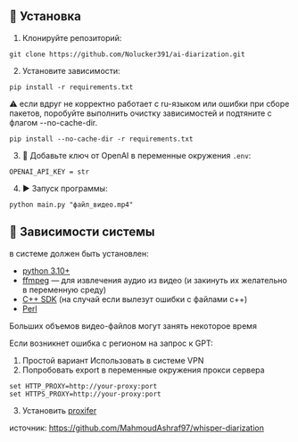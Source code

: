 ## 🔧 Установка

1. Клонируйте репозиторий:
````
git clone https://github.com/Nolucker391/ai-diarization.git
````

2. Установите зависимости:

````
pip install -r requirements.txt
````

⚠️ если вдруг не корректно работает с ru-языком или ошибки при сборе пакетов, поробуйте
выполнить очистку зависимостей и подтяните с флагом --no-cache-dir.

````
pip install --no-cache-dir -r requirements.txt
````

3. 🔑 Добавьте ключ от OpenAI в переменные окружения `.env`:

````
OPENAI_API_KEY = str
````

4. ▶️ Запуск программы:

````
python main.py "файл_видео.mp4"
````

## 📁 Зависимости системы

в системе должен быть установлен:

- [python 3.10+](https://www.python.org/downloads/release/python-3106/)
- [ffmpeg](https://github.com/BtbN/FFmpeg-Builds/releases) — для извлечения аудио из видео (и закинуть их желательно в переменную среду)
- [C++ SDK](https://visualstudio.microsoft.com/ru/visual-cpp-build-tools/) (на случай если вылезут ошибки с файлами c++)
- [Perl](https://strawberryperl.com/)




Больших объемов видео-файлов могут занять некоторое время



Если возникнет ошибка с регионом на запрос к GPT: 
1. Простой вариант Использовать в системе VPN
2. Попробовать export в переменные окружения прокси сервера
````
set HTTP_PROXY=http://your-proxy:port
set HTTPS_PROXY=http://your-proxy:port
````
3. Установить [proxifer](https://www.proxifier.com/)



источник: https://github.com/MahmoudAshraf97/whisper-diarization